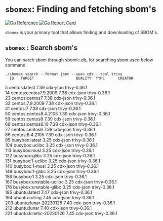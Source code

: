 <!--
 Copyright 2023 Interlynk.io
 
 Licensed under the Apache License, Version 2.0 (the "License");
 you may not use this file except in compliance with the License.
 You may obtain a copy of the License at
 
     http://www.apache.org/licenses/LICENSE-2.0
 
 Unless required by applicable law or agreed to in writing, software
 distributed under the License is distributed on an "AS IS" BASIS,
 WITHOUT WARRANTIES OR CONDITIONS OF ANY KIND, either express or implied.
 See the License for the specific language governing permissions and
 limitations under the License.
-->

# `sbomex`: Finding and fetching sbom's

[![Go Reference](https://pkg.go.dev/badge/github.com/interlynk-io/sbomex.svg)](https://pkg.go.dev/github.com/interlynk-io/sbomex)
[![Go Report Card](https://goreportcard.com/badge/github.com/interlynk-io/sbomex)](https://goreportcard.com/report/github.com/interlynk-io/sbomex)

`sbomex` is your primary tool that allows finding and downloading of SBOM's. 

## `sbomex` : Search sbom's
  You can sarch sbom through sbomlc.db, for searching sbom used below command

    ./sbomex search --format json --spec cdx --tool trivy
      ID   TARGET                   QUALITY  TYPE      CREATOR       
  5    centos:latest            7.39     cdx-json  trivy-0.36.1  
  14   centos:centos7.9.2009    7.38     cdx-json  trivy-0.36.1  
  23   centos:centos7           7.38     cdx-json  trivy-0.36.1  
  32   centos:7.9.2009          7.38     cdx-json  trivy-0.36.1  
  41   centos:7                 7.38     cdx-json  trivy-0.36.1  
  50   centos:centos8.4.2105    7.39     cdx-json  trivy-0.36.1  
  59   centos:centos8           7.39     cdx-json  trivy-0.36.1  
  68   centos:centos6.10        7.38     cdx-json  trivy-0.36.1  
  77   centos:centos6           7.38     cdx-json  trivy-0.36.1  
  86   centos:8.4.2105          7.39     cdx-json  trivy-0.36.1  
  95   busybox:latest           3.25     cdx-json  trivy-0.36.1  
  104  busybox:uclibc           3.25     cdx-json  trivy-0.36.1  
  113  busybox:musl             3.25     cdx-json  trivy-0.36.1  
  122  busybox:glibc            3.25     cdx-json  trivy-0.36.1  
  131  busybox:1-uclibc         3.25     cdx-json  trivy-0.36.1  
  140  busybox:1-musl           3.25     cdx-json  trivy-0.36.1  
  149  busybox:1-glibc          3.25     cdx-json  trivy-0.36.1  
  158  busybox:1                3.25     cdx-json  trivy-0.36.1  
  167  busybox:unstable-uclibc  3.25     cdx-json  trivy-0.36.1  
  176  busybox:unstable-glibc   3.25     cdx-json  trivy-0.36.1  
  185  ubuntu:latest            7.47     cdx-json  trivy-0.36.1  
  194  ubuntu:rolling           7.45     cdx-json  trivy-0.36.1  
  203  ubuntu:lunar-20230128    7.40     cdx-json  trivy-0.36.1  
  212  ubuntu:lunar             7.40     cdx-json  trivy-0.36.1  
  221  ubuntu:kinetic-20230126  7.45     cdx-json  trivy-0.36.1 
